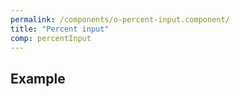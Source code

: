 ```yaml
---
permalink: /components/o-percent-input.component/
title: "Percent input"
comp: percentInput
---
```


## Example

```html

``` 

